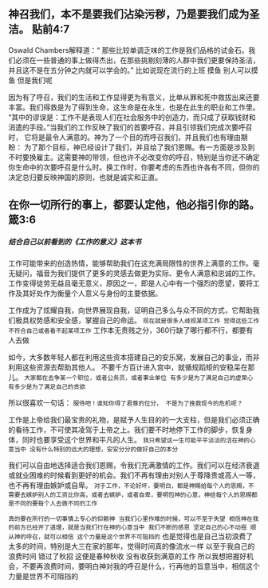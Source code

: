 神召我们，本不是要我们沾染污秽，乃是要我们成为圣洁。        贴前4:7 
---
Oswald Chambers解释道：“ 那些比较单调乏味的工作是我们品格的试金石。我们必须在一些普通的事上做得杰出，在那些挑剔刻薄的人群中我们更要保持圣洁，并且这不是在五分钟之内就可以学会的。”
比如说现在流行的上班 摸鱼 别人可以摸鱼 但是我们呢


因为有了呼召，我们的生活和工作显得更为有意义，比单从罪和死中救拔出来还要丰富。我们得救是为了得到生命，这生命是在永生，也是在此生的职业和工作里。
“其中的谬误是：工作不是表现人们在社会服务中的创造力，而只成了获取钱财和消遣的手段。”当我们的工作反映了我们的首要呼召，并且引领我们完成次要呼召时，
它将是最令人满意的。神为了一个目的而呼召我们，并且我们也有理由期盼：
为了那个目标，神已经设计了我们，并且给了我们恩赐。有一方面是涉及到不时要换雇主。这需要神的带领，但也许不必改变你的呼召，特别是当你还不确定你生命中的次要呼召是什么时。换工作时，你要考虑的东西也许各有不同，但你的决定总归要反映神国的原则，也就是诚实和正直。

在你一切所行的事上，都要认定他，他必指引你的路。        箴3:6
---
##### 结合自己以前看到的《工作的意义》这本书

工作可能带来的创造热情，能够帮助我们在这充满局限性的世界上满意的工作。毫无疑问，福音为我们提供了更多的灵感去做更为实际、更令人满意和忠诚的工作。
工作变得徒劳无益且毫无意义，原因之一，即是人心中有一个强烈的愿望，要将工作及其好处作为衡量个人意义与身份的主要依据。

工作成为了炫耀自我，向世界展现自我，证明自己多么与众不同的方式，它帮助我们极具权势感和安全感，掌握自己的命运。
`现在就是很多人歧视某项工作 觉得这些工作不符合自己或者看不起某项工作` 工作本无贵贱之分，360行缺了哪行都不行，都要有人去做


如今，大多数年轻人都在利用这些资本搭建自己的安乐窝，发展自己的事业，而非利用这些资源去帮助其他人。
不要千方百计进入宫中，就循规蹈矩的安稳呆在那儿。
`大家都在去争某一个职位，或者公务员，或者事业单位 有多少是为了满足自己的虚荣心 有多少是为了满足自己的贪欲`

所以很喜欢一句话：
`
服侍吧！谁知你得了君尊的位分，
不是为了挽救现今的危机呢？
`

工作是上帝给我们最宝贵的礼物，是赋予人生目的的一大支柱，但是我们必须正确的看待工作，不可使其凌驾于上帝之上。我们要不时地停下工作的脚步，恢复身体，同时也要享受这个世界和平凡的人生。 `我只希望这一生可能平平淡淡的活在神的心意当中 没有什么特别的远大的理想，安安分分的做好自己的本分`

我们可以自由地选择适合我们恩赐，令我们充满激情的工作。我们可以在经济衰退或就业困难的时候看到更好的机会。我们不再有理由对别人于尊降贵或高人一等，也不再有理由嫉妒或自卑。
`对于工作，不论好坏，要明白，都是神赐给每个人的恩赐，不需要去嫉妒别人的工资比你高，或者去嫉妒，或者自卑，要明包神的心意，神给每个人的恩赐都是不同的要每个人去做不同的工作`

`真的要在所行的一切事情上专心的仰赖神 当我们心里作难的时候，可以不至于失望 相信神在我的前方已经开了道理，就是当我们行在神的心意当中 我们不断的感恩 坚定自己的心不动摇 顺从神的呼召，就可以相信 这个力量是这个世界不可阻挡的` 也是觉得也是自己当初浪费了太多的时间，特别是大三在家的那年，觉得时间真的像流水一样 以至于我自己的浪费时间 错过了秋招 这便是春种秋收 没有收获到满意的工作  所以我想把握好机会，不要再浪费时间，要明白神对我的呼召是什么，行再他的旨意当中，相信这个力量是世界不可阻挡的

